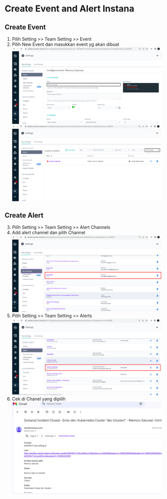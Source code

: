 # Create Event and Alert Instana
## Create Event
1. Pilih Setting >> Team Setting >> Event
2. Pilih New Event dan masukkan event yg akan dibuat ![gambar 1](asset/event-alert5.png) ![gambar 2](asset/event-alert1.png)

## Create Alert
3. Pilih Setting >> Team Setting >> Alert Channels
4. Add alert channel dan pilih Channel ![gambar 3](asset/event-alert2.png)
5. Pilih Setting >> Team Setting >> Alerts ![gambar 4](asset/event-alert3.png)
6. Cek di Chanel yang dipilih ![gambar 5](asset/event-alert4.png)

